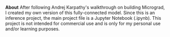 **About**
After following Andrej Karpathy's walkthrough on building Micrograd, I created my own version of this fully-connected model. Since this is an inference project, the main project file is a Jupyter Notebook (.ipynb). This project is not intended for commercial use and is only for my personal use and/or learning purposes.
